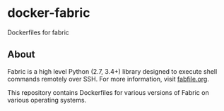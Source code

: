 # docker-fabric
Dockerfiles for fabric

## About

Fabric is a high level Python (2.7, 3.4+) library designed to execute shell commands remotely over SSH. For more
information, visit [fabfile.org](https://www.fabfile.org/).

This repository contains Dockerfiles for various versions of Fabric on various operating systems.
